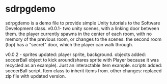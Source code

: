 # sdrpgdemo

sdrpgdemo is a demo file to provide simple Unity tutorials to the Software Development class.
v0.0.1- two unity scenes, with a linking door between them. 
the player currently spawns in the center of each room, with no memory of the previous room, or changes to the scenes. 
the second room (top) has a "secret" door, which the player can walk through.

v0.0.2 - 
sprites updated: player sprite, background. 
objects added: soccerBall object to kick around(shares sprite with Player because it was recycled as an example). Just an interactable item example.
scripts added: soccerBall script. Item class to inherit items from.
other changes: replaced zip file with updated version.
